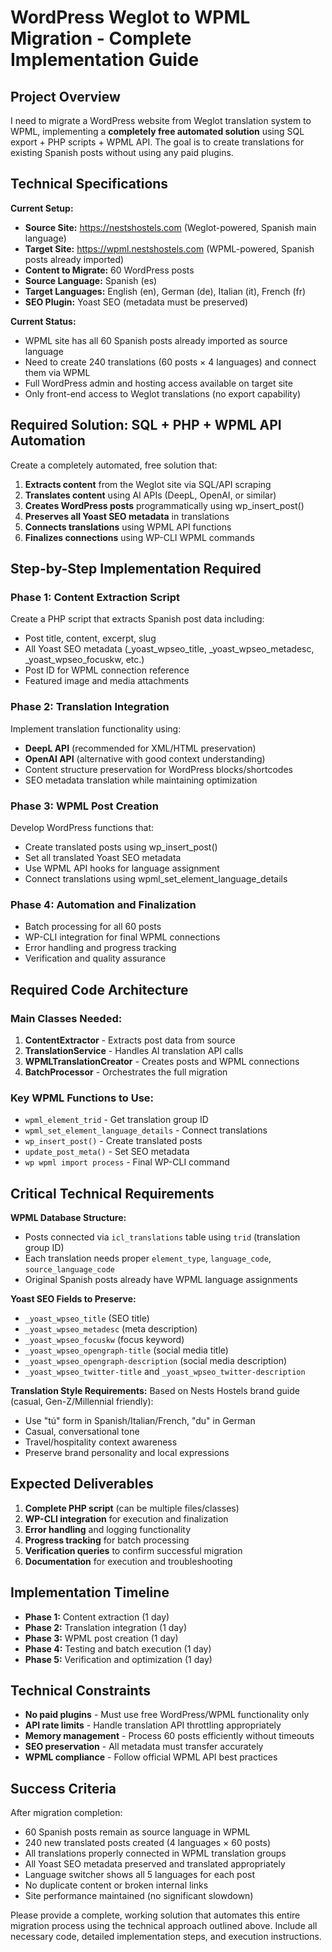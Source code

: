 # WordPress Weglot to WPML Migration - Complete Implementation Guide

## Project Overview

I need to migrate a WordPress website from Weglot translation system to WPML, implementing a **completely free automated solution** using SQL export + PHP scripts + WPML API. The goal is to create translations for existing Spanish posts without using any paid plugins.

## Technical Specifications

**Current Setup:**
- **Source Site:** https://nestshostels.com (Weglot-powered, Spanish main language)
- **Target Site:** https://wpml.nestshostels.com (WPML-powered, Spanish posts already imported)
- **Content to Migrate:** 60 WordPress posts 
- **Source Language:** Spanish (es)
- **Target Languages:** English (en), German (de), Italian (it), French (fr)
- **SEO Plugin:** Yoast SEO (metadata must be preserved)

**Current Status:**
- WPML site has all 60 Spanish posts already imported as source language
- Need to create 240 translations (60 posts × 4 languages) and connect them via WPML
- Full WordPress admin and hosting access available on target site
- Only front-end access to Weglot translations (no export capability)

## Required Solution: SQL + PHP + WPML API Automation

Create a completely automated, free solution that:
1. **Extracts content** from the Weglot site via SQL/API scraping
2. **Translates content** using AI APIs (DeepL, OpenAI, or similar)
3. **Creates WordPress posts** programmatically using wp_insert_post()
4. **Preserves all Yoast SEO metadata** in translations
5. **Connects translations** using WPML API functions
6. **Finalizes connections** using WP-CLI WPML commands

## Step-by-Step Implementation Required

### Phase 1: Content Extraction Script
Create a PHP script that extracts Spanish post data including:
- Post title, content, excerpt, slug
- All Yoast SEO metadata (_yoast_wpseo_title, _yoast_wpseo_metadesc, _yoast_wpseo_focuskw, etc.)
- Post ID for WPML connection reference
- Featured image and media attachments

### Phase 2: Translation Integration
Implement translation functionality using:
- **DeepL API** (recommended for XML/HTML preservation)
- **OpenAI API** (alternative with good context understanding)
- Content structure preservation for WordPress blocks/shortcodes
- SEO metadata translation while maintaining optimization

### Phase 3: WPML Post Creation
Develop WordPress functions that:
- Create translated posts using wp_insert_post()
- Set all translated Yoast SEO metadata
- Use WPML API hooks for language assignment
- Connect translations using wpml_set_element_language_details

### Phase 4: Automation and Finalization  
- Batch processing for all 60 posts
- WP-CLI integration for final WPML connections
- Error handling and progress tracking
- Verification and quality assurance

## Required Code Architecture

### Main Classes Needed:
1. **ContentExtractor** - Extracts post data from source
2. **TranslationService** - Handles AI translation API calls
3. **WPMLTranslationCreator** - Creates posts and WPML connections
4. **BatchProcessor** - Orchestrates the full migration

### Key WPML Functions to Use:
- `wpml_element_trid` - Get translation group ID
- `wpml_set_element_language_details` - Connect translations
- `wp_insert_post()` - Create translated posts
- `update_post_meta()` - Set SEO metadata
- `wp wpml import process` - Final WP-CLI command

## Critical Technical Requirements

**WPML Database Structure:**
- Posts connected via `icl_translations` table using `trid` (translation group ID)
- Each translation needs proper `element_type`, `language_code`, `source_language_code`
- Original Spanish posts already have WPML language assignments

**Yoast SEO Fields to Preserve:**
- `_yoast_wpseo_title` (SEO title)
- `_yoast_wpseo_metadesc` (meta description)  
- `_yoast_wpseo_focuskw` (focus keyword)
- `_yoast_wpseo_opengraph-title` (social media title)
- `_yoast_wpseo_opengraph-description` (social media description)
- `_yoast_wpseo_twitter-title` and `_yoast_wpseo_twitter-description`

**Translation Style Requirements:**
Based on Nests Hostels brand guide (casual, Gen-Z/Millennial friendly):
- Use "tú" form in Spanish/Italian/French, "du" in German
- Casual, conversational tone
- Travel/hospitality context awareness
- Preserve brand personality and local expressions

## Expected Deliverables

1. **Complete PHP script** (can be multiple files/classes)
2. **WP-CLI integration** for execution and finalization
3. **Error handling** and logging functionality
4. **Progress tracking** for batch processing
5. **Verification queries** to confirm successful migration
6. **Documentation** for execution and troubleshooting

## Implementation Timeline

- **Phase 1:** Content extraction (1 day)
- **Phase 2:** Translation integration (1 day)
- **Phase 3:** WPML post creation (1 day)  
- **Phase 4:** Testing and batch execution (1 day)
- **Phase 5:** Verification and optimization (1 day)

## Technical Constraints

- **No paid plugins** - Must use free WordPress/WPML functionality only
- **API rate limits** - Handle translation API throttling appropriately
- **Memory management** - Process 60 posts efficiently without timeouts
- **SEO preservation** - All metadata must transfer accurately
- **WPML compliance** - Follow official WPML API best practices

## Success Criteria

After migration completion:
- 60 Spanish posts remain as source language in WPML
- 240 new translated posts created (4 languages × 60 posts)
- All translations properly connected in WPML translation groups
- All Yoast SEO metadata preserved and translated appropriately
- Language switcher shows all 5 languages for each post
- No duplicate content or broken internal links
- Site performance maintained (no significant slowdown)

Please provide a complete, working solution that automates this entire migration process using the technical approach outlined above. Include all necessary code, detailed implementation steps, and execution instructions.
